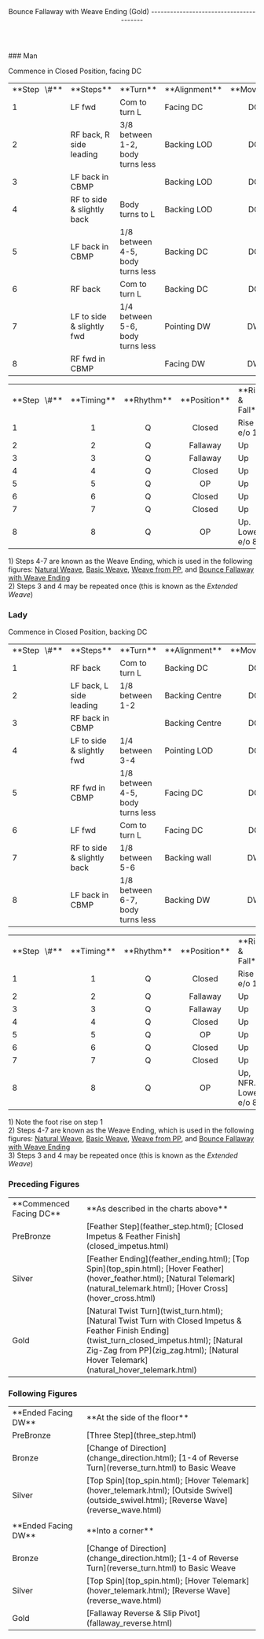 <header>Bounce Fallaway with Weave Ending (Gold)
----------------------------------------

 </header>### Man

Commence in Closed Position, facing DC

 <table class="style1"> <tbody><tr> <td style="width:10%">**Step<span style="color:white">\_</span>\#**</td> <td style="width:38%">**Steps**</td> <td style="width:20%">**Turn**</td> <td style="width:16%">**Alignment**</td> <td style="width:16%;text-align:center">**Moving**</td> </tr> <tr> <td>1</td> <td>LF fwd</td> <td>Com to turn L</td> <td>Facing DC</td> <td style="text-align:center">DC</td> </tr> <tr> <td>2</td> <td>RF back, R side leading</td> <td>3/8 between 1-2, body turns less</td> <td>Backing LOD</td> <td style="text-align:center">DC</td> </tr> <tr> <td>3</td> <td>LF back in CBMP</td> <td> </td> <td>Backing LOD</td> <td style="text-align:center">DC</td> </tr> <tr> <td>4</td> <td>RF to side &amp; slightly back</td> <td>Body turns to L</td> <td>Backing LOD</td> <td style="text-align:center">DC</td> </tr> <tr> <td>5</td> <td>LF back in CBMP</td> <td>1/8 between 4-5, body turns less</td> <td>Backing DC</td> <td style="text-align:center">DC</td> </tr> <tr> <td>6</td> <td>RF back</td> <td>Com to turn L</td> <td>Backing DC</td> <td style="text-align:center">DC</td> </tr> <tr> <td>7</td> <td>LF to side &amp; slightly fwd</td> <td>1/4 between 5-6, body turns less</td> <td>Pointing DW</td> <td style="text-align:center">DW</td> </tr> <tr> <td>8</td> <td>RF fwd in CBMP</td> <td> </td> <td>Facing DW</td> <td style="text-align:center">DW</td> </tr> </tbody></table>

 <table class="style1"> <tbody><tr> <td style="width:10%">**Step<span style="color:white">\_</span>\#**</td> <td style="width:10%;text-align:center">**Timing**</td> <td style="width:10%;text-align:center">**Rhythm**</td> <td style="width:20%;text-align:center">**Position**</td> <td style="width:30%">**Rise &amp; Fall**</td> <td style="width:10%;text-align:center">**Sway**</td> <td style="width:10%;text-align:right">**Footwork**</td> </tr> <tr> <td>1</td> <td style="text-align:center">1</td> <td style="text-align:center">Q</td> <td style="text-align:center">Closed</td> <td>Rise e/o 1</td> <td style="text-align:center"></td> <td style="text-align:right">HT</td> </tr> <tr> <td>2</td> <td style="text-align:center">2</td> <td style="text-align:center">Q</td> <td style="text-align:center">Fallaway</td> <td>Up</td> <td style="text-align:center"></td> <td style="text-align:right">T</td> </tr> <tr> <td>3</td> <td style="text-align:center">3</td> <td style="text-align:center">Q</td> <td style="text-align:center">Fallaway</td> <td>Up</td> <td style="text-align:center"></td> <td style="text-align:right">T</td> </tr> <tr> <td>4</td> <td style="text-align:center">4</td> <td style="text-align:center">Q</td> <td style="text-align:center">Closed</td> <td>Up</td> <td style="text-align:center">L</td> <td style="text-align:right">T</td> </tr> <tr> <td>5</td> <td style="text-align:center">5</td> <td style="text-align:center">Q</td> <td style="text-align:center">OP</td> <td>Up</td> <td style="text-align:center">L</td> <td style="text-align:right">T</td> </tr> <tr> <td>6</td> <td style="text-align:center">6</td> <td style="text-align:center">Q</td> <td style="text-align:center">Closed</td> <td>Up</td> <td style="text-align:center"></td> <td style="text-align:right">T</td> </tr> <tr> <td>7</td> <td style="text-align:center">7</td> <td style="text-align:center">Q</td> <td style="text-align:center">Closed</td> <td>Up</td> <td style="text-align:center">R</td> <td style="text-align:right">T</td> </tr> <tr> <td>8</td> <td style="text-align:center">8</td> <td style="text-align:center">Q</td> <td style="text-align:center">OP</td> <td>Up. Lower e/o 8</td> <td style="text-align:center">R</td> <td style="text-align:right">TH</td> </tr> </tbody></table>

1\) Steps 4-7 are known as the Weave Ending, which is used in the following figures: [Natural Weave](natural_weave.html), [Basic Weave](basic_weave.html), [Weave from PP](weave_from_pp.html), and [Bounce Fallaway with Weave Ending](bounce_fallaway.html)  
 2) Steps 3 and 4 may be repeated once (this is known as the *Extended Weave*)

### Lady

Commence in Closed Position, backing DC

 <table class="style1"> <tbody><tr> <td style="width:10%">**Step<span style="color:white">\_</span>\#**</td> <td style="width:38%">**Steps**</td> <td style="width:20%">**Turn**</td> <td style="width:16%">**Alignment**</td> <td style="width:16%;text-align:center">**Moving**</td> </tr> <tr> <td>1</td> <td>RF back</td> <td>Com to turn L</td> <td>Backing DC</td> <td style="text-align:center">DC</td> </tr> <tr> <td>2</td> <td>LF back, L side leading</td> <td>1/8 between 1-2</td> <td>Backing Centre</td> <td style="text-align:center">DC</td> </tr> <tr> <td>3</td> <td>RF back in CBMP</td> <td> </td> <td>Backing Centre</td> <td style="text-align:center">DC</td> </tr> <tr> <td>4</td> <td>LF to side &amp; slightly fwd</td> <td>1/4 between 3-4</td> <td>Pointing LOD</td> <td style="text-align:center">DC</td> </tr> <tr> <td>5</td> <td>RF fwd in CBMP</td> <td>1/8 between 4-5, body turns less</td> <td>Facing DC</td> <td style="text-align:center">DC</td> </tr> <tr> <td>6</td> <td>LF fwd</td> <td>Com to turn L</td> <td>Facing DC</td> <td style="text-align:center">DC</td> </tr> <tr> <td>7</td> <td>RF to side &amp; slightly back</td> <td>1/8 between 5-6</td> <td>Backing wall</td> <td style="text-align:center">DW</td> </tr> <tr> <td>8</td> <td>LF back in CBMP</td> <td>1/8 between 6-7, body turns less</td> <td>Backing DW</td> <td style="text-align:center">DW</td> </tr> </tbody></table>

 <table class="style1"> <tbody><tr> <td style="width:10%">**Step<span style="color:white">\_</span>\#**</td> <td style="width:10%;text-align:center">**Timing**</td> <td style="width:10%;text-align:center">**Rhythm**</td> <td style="width:20%;text-align:center">**Position**</td> <td style="width:30%">**Rise &amp; Fall**</td> <td style="width:10%;text-align:center">**Sway**</td> <td style="width:10%;text-align:right">**Footwork**</td> </tr> <tr> <td>1</td> <td style="text-align:center">1</td> <td style="text-align:center">Q</td> <td style="text-align:center">Closed</td> <td>Rise e/o 1</td> <td style="text-align:center"></td> <td style="text-align:right">THT</td> </tr> <tr> <td>2</td> <td style="text-align:center">2</td> <td style="text-align:center">Q</td> <td style="text-align:center">Fallaway</td> <td>Up</td> <td style="text-align:center"></td> <td style="text-align:right">T</td> </tr> <tr> <td>3</td> <td style="text-align:center">3</td> <td style="text-align:center">Q</td> <td style="text-align:center">Fallaway</td> <td>Up</td> <td style="text-align:center"></td> <td style="text-align:right">T</td> </tr> <tr> <td>4</td> <td style="text-align:center">4</td> <td style="text-align:center">Q</td> <td style="text-align:center">Closed</td> <td>Up</td> <td style="text-align:center">R</td> <td style="text-align:right">T</td> </tr> <tr> <td>5</td> <td style="text-align:center">5</td> <td style="text-align:center">Q</td> <td style="text-align:center">OP</td> <td>Up</td> <td style="text-align:center">R</td> <td style="text-align:right">T</td> </tr> <tr> <td>6</td> <td style="text-align:center">6</td> <td style="text-align:center">Q</td> <td style="text-align:center">Closed</td> <td>Up</td> <td style="text-align:center"></td> <td style="text-align:right">T</td> </tr> <tr> <td>7</td> <td style="text-align:center">7</td> <td style="text-align:center">Q</td> <td style="text-align:center">Closed</td> <td>Up</td> <td style="text-align:center">L</td> <td style="text-align:right">TH</td> </tr> <tr> <td>8</td> <td style="text-align:center">8</td> <td style="text-align:center">Q</td> <td style="text-align:center">OP</td> <td>Up, NFR. Lower e/o 8</td> <td style="text-align:center">L</td> <td style="text-align:right">TH</td> </tr> </tbody></table>

1\) Note the foot rise on step 1  
 2) Steps 4-7 are known as the Weave Ending, which is used in the following figures: [Natural Weave](natural_weave.html), [Basic Weave](basic_weave.html), [Weave from PP](weave_from_pp.html), and [Bounce Fallaway with Weave Ending](bounce_fallaway.html)  
 3) Steps 3 and 4 may be repeated once (this is known as the *Extended Weave*)

### Preceding Figures

 <table> <tbody><tr> <td style="width:30%">**Commenced Facing DC**</td> <td>**As described in the charts above**</td> </tr> <tr> <td style="width:30%">PreBronze</td> <td> [Feather Step](feather_step.html); [Closed Impetus &amp; Feather Finish](closed_impetus.html) </td> </tr> <tr> <td>Silver</td> <td> [Feather Ending](feather_ending.html); [Top Spin](top_spin.html); [Hover Feather](hover_feather.html); [Natural Telemark](natural_telemark.html); [Hover Cross](hover_cross.html) </td> </tr> <tr> <td>Gold</td> <td> [Natural Twist Turn](twist_turn.html); [Natural Twist Turn with Closed Impetus &amp; Feather Finish Ending](twist_turn_closed_impetus.html); [Natural Zig-Zag from PP](zig_zag.html); [Natural Hover Telemark](natural_hover_telemark.html) </td> </tr> </tbody></table>

### Following Figures

 <table> <tbody><tr> <td>**Ended Facing DW**</td> <td>**At the side of the floor**</td> </tr> <tr> <td style="width:30%">PreBronze</td> <td> [Three Step](three_step.html) </td> </tr> <tr> <td>Bronze</td> <td> [Change of Direction](change_direction.html); [1-4 of Reverse Turn](reverse_turn.html) to Basic Weave </td> </tr> <tr> <td>Silver</td> <td> [Top Spin](top_spin.html); [Hover Telemark](hover_telemark.html); [Outside Swivel](outside_swivel.html); [Reverse Wave](reverse_wave.html) </td> </tr> <tr> <td> </td> <td> </td> </tr> <tr> <td style="width:30%">**Ended Facing DW**</td> <td>**Into a corner**</td> </tr> <tr> <td>Bronze</td> <td> [Change of Direction](change_direction.html); [1-4 of Reverse Turn](reverse_turn.html) to Basic Weave </td> </tr> <tr> <td>Silver</td> <td> [Top Spin](top_spin.html); [Hover Telemark](hover_telemark.html); [Reverse Wave](reverse_wave.html) </td> </tr> <tr> <td>Gold</td> <td> [Fallaway Reverse &amp; Slip Pivot](fallaway_reverse.html) </td> </tr> </tbody></table>
